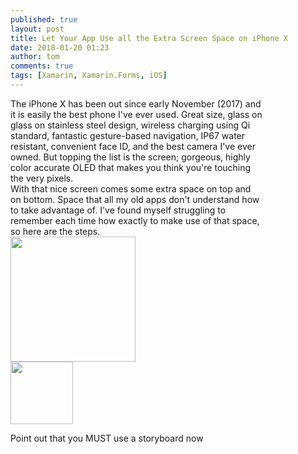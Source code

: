 ```yaml
---
published: true
layout: post
title: Let Your App Use all the Extra Screen Space on iPhone X
date: 2018-01-20 01:23
author: tom
comments: true
tags: [Xamarin, Xamarin.Forms, iOS]
---
```

<div>
    <div style="display: inline-block; width: 80%; vertical-align: top;">The iPhone X has been out since early November (2017) and it is easily the best phone I've ever used. Great size, glass on glass on stainless steel design, wireless charging using Qi standard, fantastic gesture-based navigation, IP67 water resistant, convenient face ID, and the best camera I've ever owned. But topping the list is the screen; gorgeous, highly color accurate OLED that makes you think you're touching the very pixels. <br/>
    With that nice screen comes some extra space on top and on bottom. Space that all my old apps don't understand how to take advantage of. I've found myself struggling to remember each time how exactly to make use of that space, so here are the steps.
    </div>
    <div style="display: inline-block;" align="top">
        <img src="{{site.baseurl}}/images/UseAllTheSpaceOniPhoneX/iphone-x.png" width="200" />  
    </div>
</div>


<img src="{{site.baseurl}}/images/UseAllTheSpaceOniPhoneX/iphone-x.png" style="width: 100px;"/>  





Point out that you MUST use a storyboard now